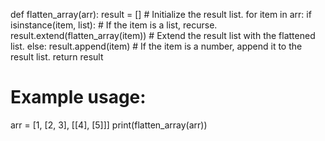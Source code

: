 def flatten_array(arr):
    result = []  # Initialize the result list.
    for item in arr:
        if isinstance(item, list):  # If the item is a list, recurse.
            result.extend(flatten_array(item))  # Extend the result list with the flattened list.
        else:
            result.append(item)  # If the item is a number, append it to the result list.
    return result

# Example usage:
arr = [1, [2, 3], [[4], [5]]]
print(flatten_array(arr))